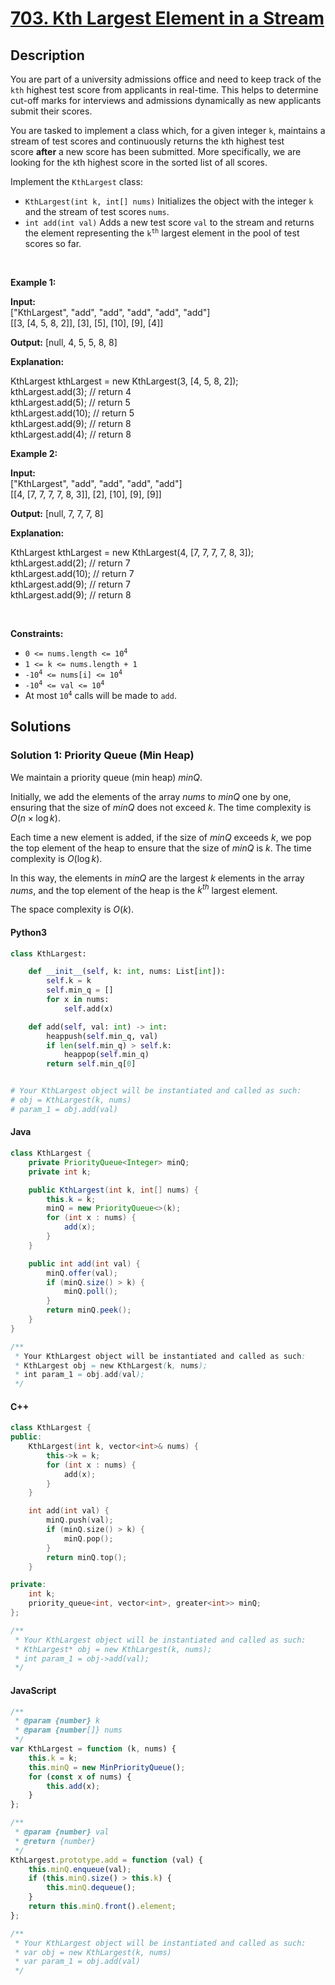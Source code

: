 # [703. Kth Largest Element in a Stream](https://leetcode.com/problems/kth-largest-element-in-a-stream)

## Description

<!-- description:start -->

<p>You are part of a university admissions office and need to keep track of the <code>kth</code> highest test score from applicants in real-time. This helps to determine cut-off marks for interviews and admissions dynamically as new applicants submit their scores.</p>

<p>You are tasked to implement a class which, for a given integer&nbsp;<code>k</code>, maintains a stream of test scores and continuously returns the&nbsp;<code>k</code>th highest test score&nbsp;<strong>after</strong>&nbsp;a new score has been submitted. More specifically, we are looking for the <code>k</code>th highest score in the sorted list of all scores.</p>

<p>Implement the&nbsp;<code>KthLargest</code> class:</p>

<ul>
	<li><code>KthLargest(int k, int[] nums)</code> Initializes the object with the integer <code>k</code> and the stream of test scores&nbsp;<code>nums</code>.</li>
	<li><code>int add(int val)</code> Adds a new test score&nbsp;<code>val</code> to the stream and returns the element representing the <code>k<sup>th</sup></code> largest element in the pool of test scores so far.</li>
</ul>

<p>&nbsp;</p>
<p><strong class="example">Example 1:</strong></p>

<div class="example-block">
<p><strong>Input:</strong><br />
<span class="example-io">[&quot;KthLargest&quot;, &quot;add&quot;, &quot;add&quot;, &quot;add&quot;, &quot;add&quot;, &quot;add&quot;]<br />
[[3, [4, 5, 8, 2]], [3], [5], [10], [9], [4]]</span></p>

<p><strong>Output:</strong> <span class="example-io">[null, 4, 5, 5, 8, 8]</span></p>

<p><strong>Explanation:</strong></p>

<p>KthLargest kthLargest = new KthLargest(3, [4, 5, 8, 2]);<br />
kthLargest.add(3); // return 4<br />
kthLargest.add(5); // return 5<br />
kthLargest.add(10); // return 5<br />
kthLargest.add(9); // return 8<br />
kthLargest.add(4); // return 8</p>
</div>

<p><strong class="example">Example 2:</strong></p>

<div class="example-block">
<p><strong>Input:</strong><br />
<span class="example-io">[&quot;KthLargest&quot;, &quot;add&quot;, &quot;add&quot;, &quot;add&quot;, &quot;add&quot;]<br />
[[4, [7, 7, 7, 7, 8, 3]], [2], [10], [9], [9]]</span></p>

<p><strong>Output:</strong> <span class="example-io">[null, 7, 7, 7, 8]</span></p>

<p><strong>Explanation:</strong></p>
KthLargest kthLargest = new KthLargest(4, [7, 7, 7, 7, 8, 3]);<br />
kthLargest.add(2); // return 7<br />
kthLargest.add(10); // return 7<br />
kthLargest.add(9); // return 7<br />
kthLargest.add(9); // return 8</div>

<p>&nbsp;</p>
<p><strong>Constraints:</strong></p>

<ul>
	<li><code>0 &lt;= nums.length &lt;= 10<sup>4</sup></code></li>
	<li><code>1 &lt;= k &lt;= nums.length + 1</code></li>
	<li><code>-10<sup>4</sup> &lt;= nums[i] &lt;= 10<sup>4</sup></code></li>
	<li><code>-10<sup>4</sup> &lt;= val &lt;= 10<sup>4</sup></code></li>
	<li>At most <code>10<sup>4</sup></code> calls will be made to <code>add</code>.</li>
</ul>

<!-- description:end -->

## Solutions

<!-- solution:start -->

### Solution 1: Priority Queue (Min Heap)

We maintain a priority queue (min heap) $\textit{minQ}$.

Initially, we add the elements of the array $\textit{nums}$ to $\textit{minQ}$ one by one, ensuring that the size of $\textit{minQ}$ does not exceed $k$. The time complexity is $O(n \times \log k)$.

Each time a new element is added, if the size of $\textit{minQ}$ exceeds $k$, we pop the top element of the heap to ensure that the size of $\textit{minQ}$ is $k$. The time complexity is $O(\log k)$.

In this way, the elements in $\textit{minQ}$ are the largest $k$ elements in the array $\textit{nums}$, and the top element of the heap is the $k^{th}$ largest element.

The space complexity is $O(k)$.

#### Python3

```python
class KthLargest:

    def __init__(self, k: int, nums: List[int]):
        self.k = k
        self.min_q = []
        for x in nums:
            self.add(x)

    def add(self, val: int) -> int:
        heappush(self.min_q, val)
        if len(self.min_q) > self.k:
            heappop(self.min_q)
        return self.min_q[0]


# Your KthLargest object will be instantiated and called as such:
# obj = KthLargest(k, nums)
# param_1 = obj.add(val)
```

#### Java

```java
class KthLargest {
    private PriorityQueue<Integer> minQ;
    private int k;

    public KthLargest(int k, int[] nums) {
        this.k = k;
        minQ = new PriorityQueue<>(k);
        for (int x : nums) {
            add(x);
        }
    }

    public int add(int val) {
        minQ.offer(val);
        if (minQ.size() > k) {
            minQ.poll();
        }
        return minQ.peek();
    }
}

/**
 * Your KthLargest object will be instantiated and called as such:
 * KthLargest obj = new KthLargest(k, nums);
 * int param_1 = obj.add(val);
 */
```

#### C++

```cpp
class KthLargest {
public:
    KthLargest(int k, vector<int>& nums) {
        this->k = k;
        for (int x : nums) {
            add(x);
        }
    }

    int add(int val) {
        minQ.push(val);
        if (minQ.size() > k) {
            minQ.pop();
        }
        return minQ.top();
    }

private:
    int k;
    priority_queue<int, vector<int>, greater<int>> minQ;
};

/**
 * Your KthLargest object will be instantiated and called as such:
 * KthLargest* obj = new KthLargest(k, nums);
 * int param_1 = obj->add(val);
 */
```
#### JavaScript

```js
/**
 * @param {number} k
 * @param {number[]} nums
 */
var KthLargest = function (k, nums) {
    this.k = k;
    this.minQ = new MinPriorityQueue();
    for (const x of nums) {
        this.add(x);
    }
};

/**
 * @param {number} val
 * @return {number}
 */
KthLargest.prototype.add = function (val) {
    this.minQ.enqueue(val);
    if (this.minQ.size() > this.k) {
        this.minQ.dequeue();
    }
    return this.minQ.front().element;
};

/**
 * Your KthLargest object will be instantiated and called as such:
 * var obj = new KthLargest(k, nums)
 * var param_1 = obj.add(val)
 */
```
<!-- solution:end -->

<!-- problem:end -->